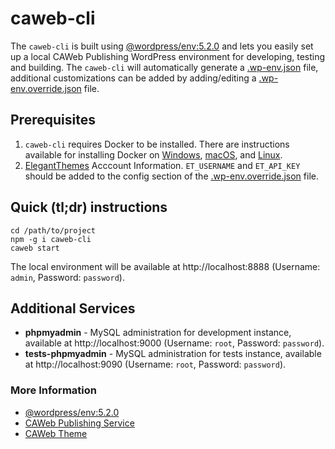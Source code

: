 # caweb-cli  
The `caweb-cli` is built using [@wordpress/env:5.2.0](https://www.npmjs.com/package/@wordpress/env/v/5.2.0) and lets you easily set up a local CAWeb Publishing WordPress environment for developing, testing and building. The `caweb-cli` will automatically generate a [.wp-env.json](https://www.npmjs.com/package/@wordpress/env/v/5.2.0#user-content-wp-envjson) file, additional customizations can be added by adding/editing a [.wp-env.override.json](https://www.npmjs.com/package/@wordpress/env/v/5.2.0#user-content-wp-envoverridejson) file.

## Prerequisites
1. `caweb-cli` requires Docker to be installed. There are instructions available for installing Docker on [Windows](https://docs.docker.com/desktop/install/windows-install/), [macOS](https://docs.docker.com/docker-for-mac/install/), and [Linux](https://docs.docker.com/desktop/install/linux-install/).
2. [ElegantThemes](https://www.elegantthemes.com/) Acccount Information. `ET_USERNAME` and `ET_API_KEY` should be added to the config section of the [.wp-env.override.json](https://www.npmjs.com/package/@wordpress/env/v/5.2.0#user-content-wp-envoverridejson) file.

## Quick (tl;dr) instructions
```
cd /path/to/project
npm -g i caweb-cli
caweb start
```
The local environment will be available at http://localhost:8888 (Username: `admin`, Password: `password`).  

## Additional Services
- **phpmyadmin** - MySQL administration for development instance, available at http://localhost:9000 (Username: `root`, Password: `password`).
- **tests-phpmyadmin** - MySQL administration for tests instance, available at http://localhost:9090 (Username: `root`, Password: `password`).

### More Information
- [@wordpress/env:5.2.0](https://www.npmjs.com/package/@wordpress/env/v/5.2.0)
- [CAWeb Publishing Service](https://caweb.cdt.ca.gov/)
- [CAWeb Theme](https://ca-code-works.github.io/CAWeb/)